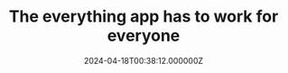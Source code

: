 ---
title: "The everything app has to work for everyone"
date: "2024-04-18T00:38:12.000000Z"
description: 'Building an "Everything" app — encompassing payments, commerce, messaging, etc — hinges critically on universal appeal and acceptance. The concept is predicated…'
link: "https://joanwestenberg.com/blog/the-everything-app-has-to-work-for-everyone"
---
